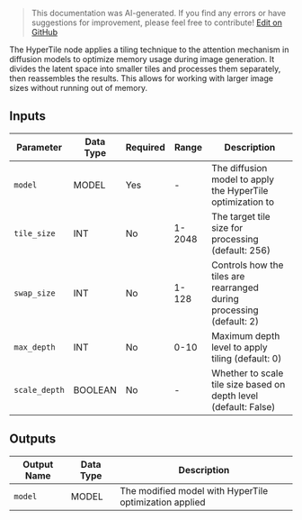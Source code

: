 > This documentation was AI-generated. If you find any errors or have suggestions for improvement, please feel free to contribute! [Edit on GitHub](https://github.com/Comfy-Org/embedded-docs/blob/main/comfyui_embedded_docs/docs/HyperTile/en.md)

The HyperTile node applies a tiling technique to the attention mechanism in diffusion models to optimize memory usage during image generation. It divides the latent space into smaller tiles and processes them separately, then reassembles the results. This allows for working with larger image sizes without running out of memory.

## Inputs

| Parameter | Data Type | Required | Range | Description |
|-----------|-----------|----------|-------|-------------|
| `model` | MODEL | Yes | - | The diffusion model to apply the HyperTile optimization to |
| `tile_size` | INT | No | 1-2048 | The target tile size for processing (default: 256) |
| `swap_size` | INT | No | 1-128 | Controls how the tiles are rearranged during processing (default: 2) |
| `max_depth` | INT | No | 0-10 | Maximum depth level to apply tiling (default: 0) |
| `scale_depth` | BOOLEAN | No | - | Whether to scale tile size based on depth level (default: False) |

## Outputs

| Output Name | Data Type | Description |
|-------------|-----------|-------------|
| `model` | MODEL | The modified model with HyperTile optimization applied |

